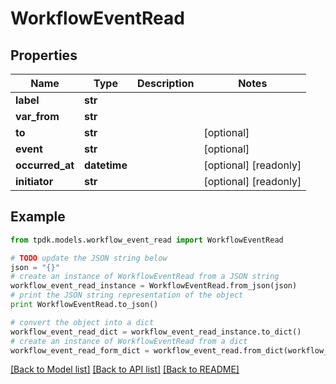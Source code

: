 # WorkflowEventRead



## Properties
Name | Type | Description | Notes
------------ | ------------- | ------------- | -------------
**label** | **str** |  | 
**var_from** | **str** |  | 
**to** | **str** |  | [optional] 
**event** | **str** |  | [optional] 
**occurred_at** | **datetime** |  | [optional] [readonly] 
**initiator** | **str** |  | [optional] [readonly] 

## Example

```python
from tpdk.models.workflow_event_read import WorkflowEventRead

# TODO update the JSON string below
json = "{}"
# create an instance of WorkflowEventRead from a JSON string
workflow_event_read_instance = WorkflowEventRead.from_json(json)
# print the JSON string representation of the object
print WorkflowEventRead.to_json()

# convert the object into a dict
workflow_event_read_dict = workflow_event_read_instance.to_dict()
# create an instance of WorkflowEventRead from a dict
workflow_event_read_form_dict = workflow_event_read.from_dict(workflow_event_read_dict)
```
[[Back to Model list]](../README.md#documentation-for-models) [[Back to API list]](../README.md#documentation-for-api-endpoints) [[Back to README]](../README.md)


